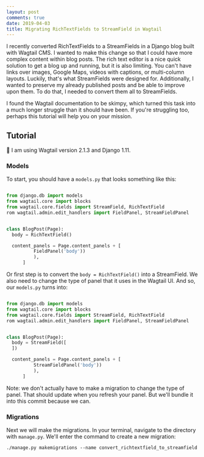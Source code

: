 ```yaml
---
layout: post
comments: true
date: 2019-04-03
title: Migrating RichTextFields to StreamField in Wagtail
---
```


I recently converted RichTextFields to a StreamFields in a Django blog built with Wagtail CMS. 
I wanted to make this change so that I could have more complex content within blog posts. The rich text editor is a nice quick solution to get a blog up and running, but it is also limiting. You can't have links over images, Google Maps, videos with captions, or multi-column layouts. Luckily, that's what StreamFields were designed for. Additionally, I wanted to preserve my already published posts and be able to improve upon them. To do that, I needed to convert them all to StreamFields.

I found the Wagtail documentation to be skimpy, which turned this task into a much longer struggle than it should have been.
If you're struggling too, perhaps this tutorial will help you on your mission.

## Tutorial

:small_red_triangle: I am using Wagtail version 2.1.3 and Django 1.11.

### Models

To start, you should have a ```models.py``` that looks something like this:

```python

from django.db import models
from wagtail.core import blocks
from wagtail.core.fields import StreamField, RichTextField
rom wagtail.admin.edit_handlers import FieldPanel, StreamFieldPanel


class BlogPost(Page):
  body = RichTextField()

  content_panels = Page.content_panels + [
          FieldPanel('body'))
          ),
      ]

```

Or first step is to convert the ```body = RichTextField()``` into a StreamField. We also need to change the type of panel that it uses in the Wagtail UI. And so, our ```models.py``` turns into:

```python

from django.db import models
from wagtail.core import blocks
from wagtail.core.fields import StreamField, RichTextField
rom wagtail.admin.edit_handlers import FieldPanel, StreamFieldPanel


class BlogPost(Page):
  body = StreamField([
  ])

  content_panels = Page.content_panels + [
          StreamFieldPanel('body'))
          ),
      ]

```

Note: we don't actually have to make a migration to change the type of panel. That should update when you refresh your panel. But we'll bundle it into this commit because we can.

### Migrations

Next we will make the migrations. In your terminal, navigate to the directory with ```manage.py```. We'll enter the command to create a new migration:

```
./manage.py makemigrations --name convert_richtextfield_to_streamfield
```
